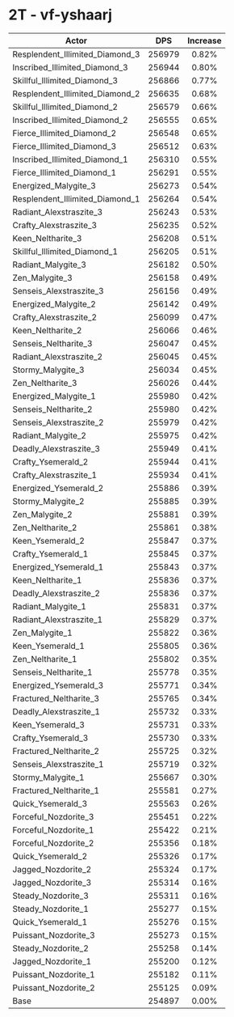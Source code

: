 # 2T - vf-yshaarj
| Actor | DPS | Increase |
|---|:---:|:---:|
|Resplendent_Illimited_Diamond_3|256979|0.82%|
|Inscribed_Illimited_Diamond_3|256944|0.80%|
|Skillful_Illimited_Diamond_3|256866|0.77%|
|Resplendent_Illimited_Diamond_2|256635|0.68%|
|Skillful_Illimited_Diamond_2|256579|0.66%|
|Inscribed_Illimited_Diamond_2|256555|0.65%|
|Fierce_Illimited_Diamond_2|256548|0.65%|
|Fierce_Illimited_Diamond_3|256512|0.63%|
|Inscribed_Illimited_Diamond_1|256310|0.55%|
|Fierce_Illimited_Diamond_1|256291|0.55%|
|Energized_Malygite_3|256273|0.54%|
|Resplendent_Illimited_Diamond_1|256264|0.54%|
|Radiant_Alexstraszite_3|256243|0.53%|
|Crafty_Alexstraszite_3|256235|0.52%|
|Keen_Neltharite_3|256208|0.51%|
|Skillful_Illimited_Diamond_1|256205|0.51%|
|Radiant_Malygite_3|256182|0.50%|
|Zen_Malygite_3|256158|0.49%|
|Senseis_Alexstraszite_3|256156|0.49%|
|Energized_Malygite_2|256142|0.49%|
|Crafty_Alexstraszite_2|256099|0.47%|
|Keen_Neltharite_2|256066|0.46%|
|Senseis_Neltharite_3|256047|0.45%|
|Radiant_Alexstraszite_2|256045|0.45%|
|Stormy_Malygite_3|256034|0.45%|
|Zen_Neltharite_3|256026|0.44%|
|Energized_Malygite_1|255980|0.42%|
|Senseis_Neltharite_2|255980|0.42%|
|Senseis_Alexstraszite_2|255979|0.42%|
|Radiant_Malygite_2|255975|0.42%|
|Deadly_Alexstraszite_3|255949|0.41%|
|Crafty_Ysemerald_2|255944|0.41%|
|Crafty_Alexstraszite_1|255934|0.41%|
|Energized_Ysemerald_2|255886|0.39%|
|Stormy_Malygite_2|255885|0.39%|
|Zen_Malygite_2|255881|0.39%|
|Zen_Neltharite_2|255861|0.38%|
|Keen_Ysemerald_2|255847|0.37%|
|Crafty_Ysemerald_1|255845|0.37%|
|Energized_Ysemerald_1|255843|0.37%|
|Keen_Neltharite_1|255836|0.37%|
|Deadly_Alexstraszite_2|255836|0.37%|
|Radiant_Malygite_1|255831|0.37%|
|Radiant_Alexstraszite_1|255829|0.37%|
|Zen_Malygite_1|255822|0.36%|
|Keen_Ysemerald_1|255805|0.36%|
|Zen_Neltharite_1|255802|0.35%|
|Senseis_Neltharite_1|255778|0.35%|
|Energized_Ysemerald_3|255771|0.34%|
|Fractured_Neltharite_3|255765|0.34%|
|Deadly_Alexstraszite_1|255732|0.33%|
|Keen_Ysemerald_3|255731|0.33%|
|Crafty_Ysemerald_3|255730|0.33%|
|Fractured_Neltharite_2|255725|0.32%|
|Senseis_Alexstraszite_1|255719|0.32%|
|Stormy_Malygite_1|255667|0.30%|
|Fractured_Neltharite_1|255581|0.27%|
|Quick_Ysemerald_3|255563|0.26%|
|Forceful_Nozdorite_3|255451|0.22%|
|Forceful_Nozdorite_1|255422|0.21%|
|Forceful_Nozdorite_2|255356|0.18%|
|Quick_Ysemerald_2|255326|0.17%|
|Jagged_Nozdorite_2|255324|0.17%|
|Jagged_Nozdorite_3|255314|0.16%|
|Steady_Nozdorite_3|255311|0.16%|
|Steady_Nozdorite_1|255277|0.15%|
|Quick_Ysemerald_1|255276|0.15%|
|Puissant_Nozdorite_3|255273|0.15%|
|Steady_Nozdorite_2|255258|0.14%|
|Jagged_Nozdorite_1|255200|0.12%|
|Puissant_Nozdorite_1|255182|0.11%|
|Puissant_Nozdorite_2|255125|0.09%|
|Base|254897|0.00%|
